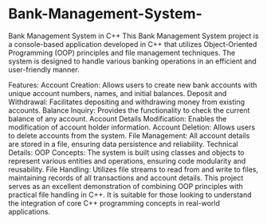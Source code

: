 ﻿# Bank-Management-System-
Bank Management System in C++
This Bank Management System project is a console-based application developed in C++ that utilizes Object-Oriented Programming (OOP) principles and file management techniques. The system is designed to handle various banking operations in an efficient and user-friendly manner.

Features:
Account Creation: Allows users to create new bank accounts with unique account numbers, names, and initial balances.
Deposit and Withdrawal: Facilitates depositing and withdrawing money from existing accounts.
Balance Inquiry: Provides the functionality to check the current balance of any account.
Account Details Modification: Enables the modification of account holder information.
Account Deletion: Allows users to delete accounts from the system.
File Management: All account details are stored in a file, ensuring data persistence and reliability.
Technical Details:
OOP Concepts: The system is built using classes and objects to represent various entities and operations, ensuring code modularity and reusability.
File Handling: Utilizes file streams to read from and write to files, maintaining records of all transactions and account details.
This project serves as an excellent demonstration of combining OOP principles with practical file handling in C++. It is suitable for those looking to understand the integration of core C++ programming concepts in real-world applications.
